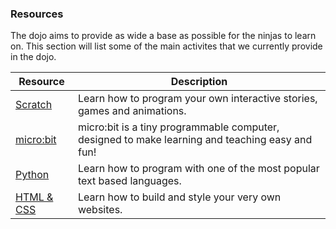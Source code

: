 ### Resources

The dojo aims to provide as wide a base as possible for the ninjas to learn on. This section will list some of the main activites that we currently provide in the dojo.

| Resource              	  | Description                                                               	|
|---------------------------|---------------------------------------------------------------------------	|
| [Scratch](scratch.md) 	  |  Learn how to program your own interactive stories, games and animations. 	|
| [micro:bit](microbit.md) 	|  micro:bit is a tiny programmable computer, designed to make learning and teaching easy and fun! 	|
| [Python](python.md)       | Learn how to program with one of the most popular text based languages.     |
| [HTML & CSS](html_css.md) | Learn how to build and style your very own websites.                        |
